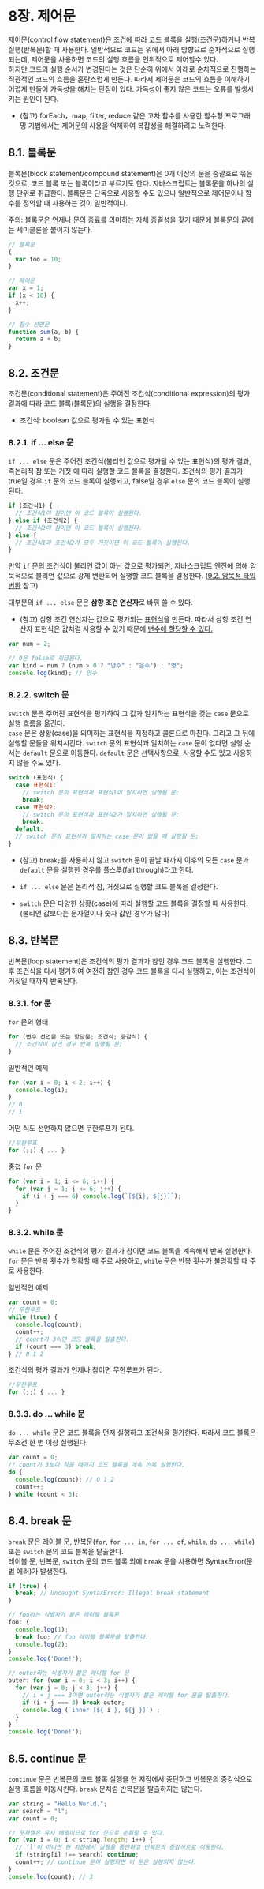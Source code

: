 # 8장. 제어문

제어문(control flow statement)은 조건에 따라 코드 블록을 실행(조건문)하거나 반복 실행(반복문)할 때 사용한다. 일반적으로 코드는 위에서 아래 방향으로 순차적으로 실행되는데, 제어문을 사용하면 코드의 실행 흐름을 인위적으로 제어할수 있다.<br />
하지만 코드의 실행 순서가 변경된다는 것은 단순히 위에서 아래로 순차적으로 진행하는 직관적인 코드의 흐름을 혼란스럽게 만든다. 따라서 제어문은 코드의 흐름을 이해하기 어렵게 만들어 가독성을 해치는 단점이 있다. 가독성이 좋지 않은 코드는 오류를 발생시키는 원인이 된다.

- (참고) forEach，map, filter, reduce 같은 고차 함수를 사용한 함수형 프로그래밍 기법에서는 제어문의 사용을 억제하여 복잡성을 해결하려고 노력한다.

## 8.1. 블록문

블록문(block statement/compound statement)은 0개 이상의 문을 중괄호로 묶은 것으로, 코드 블록 또는 블록이라고 부르기도 한다. 자바스크립트는 블록문을 하나의 실행 단위로 취급한다. 블록문은 단독으로 사용할 수도 있으나 일반적으로 제어문이나 함수를 정의할 때 사용하는 것이 일반적이다.

주의: 블록문은 언제나 문의 종료를 의미하는 자체 종결성을 갖기 때문에 블록문의 끝에는 세미콜론을 붙이지 않는다.

```js
// 블록문
{
  var foo = 10;
}

// 제어문
var x = 1;
if (x < 10) {
  x++;
}

// 함수 선언문
function sum(a, b) {
  return a + b;
}
```

## 8.2. 조건문

조건문(conditional statement)은 주어진 조건식(conditional expression)의 평가 결과에 따라 코드 블록(블록문)의 실행을 결정한다.

- 조건식: boolean 값으로 평가될 수 있는 표현식

### 8.2.1. if ... else 문

`if ... else` 문은 주어진 조건식(불리언 값으로 평가될 수 있는 표현식)의 평가 결과, 즉논리적 참 또는 거짓
에 따라 실행할 코드 블록을 결정한다. 조건식의 평가 결과가 true일 경우 `if` 문의 코드 블록이 실행되고,
false일 경우 `else` 문의 코드 블록이 실행된다.

```js
if (조건식1) {
  // 조건식1이 참이면 이 코드 블록이 실행된다.
} else if (조건식2) {
  // 조건식2이 참이면 이 코드 블록이 실행된다.
} else {
  // 조건식1과 조건식2가 모두 거짓이면 이 코드 블록이 실행된다.
}
```

만약 `if` 문의 조건식이 불리언 값이 아닌 값으로 평가되면, 자바스크립트 엔진에 의해 암묵적으로 불리언 값으로 강제 변환되어 실행할 코드 블록을 결정한다.
([9.2. 암묵적 타입 변환](./09_type_conversion_and_short_circuit_evaluation.md#92-암묵적-타입-변환) 참고)

대부분의 `if ... else` 문은 **삼항 조건 연산자**로 바꿔 쓸 수 있다.

- (참고) 삼항 조건 연산자는 값으로 평가되는 <ins>표현식</ins>을 만든다. 따라서 삼항 조건 연산자 표현식은 값처럼 사용할 수 있기 때문에 <ins>변수에 할당할 수 있다.</ins>

```js
var num = 2;

// 0은 false로 취급된다.
var kind = num ? (num > 0 ? "양수" : "음수") : "영";
console.log(kind); // 양수
```

### 8.2.2. switch 문

`switch` 문은 주어진 표현식을 평가하여 그 값과 일치하는 표현식을 갖는 `case` 문으로 실행 흐름을 옮긴다.<br/>
`case` 문은 상황(case)을 의미하는 표현식을 지정하고 콜론으로 마친다. 그리고 그 뒤에 실행할 문들을 위치시킨다. `switch` 문의 표현식과 일치하는 `case` 문이 없다면 실행 순서는 `default` 문으로 이동한다. `default` 문은 선택사항으로, 사용할 수도 있고 사용하지 않을 수도 있다.

```js
switch (표현식) {
  case 표현식1:
    // switch 문의 표현식과 표현식1이 일치하면 실행될 문;
    break;
  case 표현식2:
    // switch 문의 표현식과 표현식2가 일치하면 실행될 문;
    break;
  default:
  // switch 문의 표현식과 일치하는 case 문이 없을 때 실행될 문;
}
```

- (참고) `break;`를 사용하지 않고 `switch` 문이 끝날 때까지 이후의 모든 `case` 문과 `default` 문을 실행한 경우를 폴스루(fall through)라고 한다.

- `if ... else` 문은 논리적 참, 거짓으로 실행할 코드 블록을 결정한다.
- `switch` 문은 다양한 상황(case)에 따라 실행할 코드 블록을 결정할 때 사용한다. <br/>(불리언 값보다는 문자열이나 숫자 값인 경우가 많다)

## 8.3. 반복문

반복문(loop statement)은 조건식의 평가 결과가 참인 경우 코드 블록을 실행한다. 그 후 조건식을 다시 평가하여 여전히 참인 경우 코드 블록을 다시 실행하고, 이는 조건식이 거짓일 때까지 반복된다.

### 8.3.1. for 문

`for` 문의 형태

```js
for (변수 선언문 또는 할당문; 조건식; 증감식) {
  // 조건식이 참인 경우 반복 실행될 문;
}
```

일반적인 예제

```js
for (var i = 0; i < 2; i++) {
  console.log(i);
}
// 0
// 1
```

어떤 식도 선언하지 않으면 무한루프가 된다.

```js
//무한루프
for (;;) { ... }
```

중첩 `for` 문

```js
for (var i = 1; i <= 6; i++) {
  for (var j = 1; j <= 6; j++) {
    if (i + j === 6) console.log(`[${i}, ${j}]`);
  }
}
```

### 8.3.2. while 문

`while` 문은 주어진 조건식의 평가 결과가 참이면 코드 블록을 계속해서 반복 실행한다. <br/>`for` 문은 반복 횟수가 명확할 때 주로 사용하고, `while` 문은 반복 횟수가 불명확할 때 주로 사용한다.

일반적인 예제

```js
var count = 0;
// 무한루프
while (true) {
  console.log(count);
  count++;
  // count가 3이면 코드 블록을 탈출한다.
  if (count === 3) break;
} // 0 1 2
```

조건식의 평가 결과가 언제나 참이면 무한루프가 된다.

```js
//무한루프
for (;;) { ... }
```

### 8.3.3. do ... while 문

`do ... while` 문은 코드 블록을 먼저 실행하고 조건식을 평가한다. 따라서 코드 블록은 무조건 한 번 이상 실행된다.

```js
var count = 0;
// count가 3보다 작을 때까지 코드 블록을 계속 반복 실행한다.
do {
  console.log(count); // 0 1 2
  count++;
} while (count < 3);
```

## 8.4. break 문

`break` 문은 레이블 문, 반복문(`for`, `for ... in`, `for ... of`, `while`, `do ... while`) 또는 `switch` 문의 코드 블록을 탈출한다. <br />레이블 문, 반복문, `switch` 문의 코드 블록 외에 `break` 문을 사용하면 SyntaxError(문법 에러)가 발생한다.

```js
if (true) {
  break; // Uncaught SyntaxError: Illegal break statement
}

// foo라는 식별자가 붙은 레이블 블록문
foo: {
  console.log(1);
  break foo; // foo 레이블 블록문을 탈출한다.
  console.log(2);
}
console.log('Done!');

// outer라는 식별자가 붙은 레이블 for 문
outer: for (var i = 0; i < 3; i++) {
  for (var j = 0; j < 3; j++) {
    // i + j === 3이면 outer라는 식별자가 붙은 레이블 for 문을 탈출한다.
    if (i + j === 3) break outer;
    console.log (`inner [${ i }, ${j }]`) ;
  }
}
console.log('Done!');
```

## 8.5. continue 문

`continue` 문은 반복문의 코드 블록 실행을 현 지점에서 중단하고 반복문의 증감식으로 실행 흐름을 이동시킨다. `break` 문처럼 반복문을 탈출하지는 않는다.

```js
var string = "Hello World.";
var search = "l";
var count = 0;

// 문자열은 유사 배열이므로 for 문으로 순회할 수 있다.
for (var i = 0; i < string.length; i++) {
  // 'l'이 아니면 현 지점에서 실행을 중단하고 반복문의 증감식으로 이동한다.
  if (string[i] !== search) continue;
  count++; // continue 문이 실행되면 이 문은 실행되지 않는다.
}
console.log(count); // 3
```
